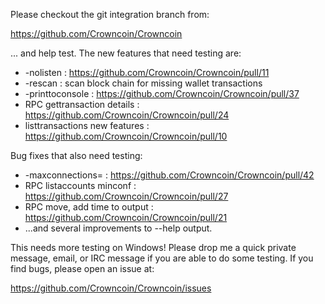 Please checkout the git integration branch from:

https://github.com/Crowncoin/Crowncoin

... and help test.  The new features that need testing are:

* -nolisten : https://github.com/Crowncoin/Crowncoin/pull/11
* -rescan : scan block chain for missing wallet transactions
* -printtoconsole : https://github.com/Crowncoin/Crowncoin/pull/37
* RPC gettransaction details : https://github.com/Crowncoin/Crowncoin/pull/24
* listtransactions new features : https://github.com/Crowncoin/Crowncoin/pull/10

Bug fixes that also need testing:

* -maxconnections= : https://github.com/Crowncoin/Crowncoin/pull/42
* RPC listaccounts minconf : https://github.com/Crowncoin/Crowncoin/pull/27
* RPC move, add time to output : https://github.com/Crowncoin/Crowncoin/pull/21
* ...and several improvements to --help output.

This needs more testing on Windows!  Please drop me a quick private message, email, or IRC message if you are able to do some testing.  If you find bugs, please open an issue at:

https://github.com/Crowncoin/Crowncoin/issues
